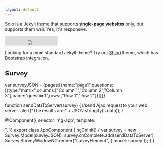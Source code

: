 ```yaml
---
layout: default
---
```


[Solo](http://chibicode.github.io/solo) is a Jekyll theme that supports **single-page websites** only, but supports them well. Yes, it's responsive.

<iframe src="https://ghbtns.com/github-btn.html?user=chibicode&amp;repo=solo&amp;type=watch&amp;count=true&amp;size=large"
  allowtransparency="true" frameborder="0" scrolling="0" width="170" height="30"></iframe><br/>

Looking for a more standard Jekyll theme? Try out [Shiori](http://github.com/ellekasai/shiori) theme, which has Bootstrap integration.

## Survey

<ng-app>
var surveyJSON = {pages:[{name:"page1",questions:[{type:"matrix",columns:["Column 1","Column 2","Column 3"],name:"question1",rows:["Row 1","Row 2"]}]}]}

function sendDataToServer(survey) {
    //send Ajax request to your web server.
    alert("The results are:" + JSON.stringify(s.data));
}

@Component({
  selector: 'ng-app',
        template: 
        <div id='surveyElement'></div>",
})
export class AppComponent {
    ngOnInit() {
        var survey = new Survey.Model(surveyJSON);
        survey.onComplete.add(sendDataToServer);
       Survey.SurveyWindowNG.render("surveyElement", { model: survey });
    }
} 
</ng-app>

